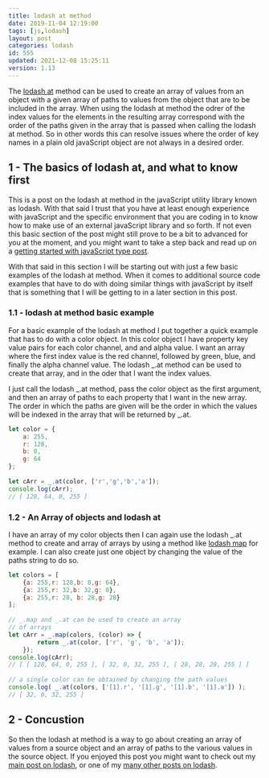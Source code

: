 ```yaml
---
title: lodash at method
date: 2019-11-04 12:19:00
tags: [js,lodash]
layout: post
categories: lodash
id: 555
updated: 2021-12-08 15:25:11
version: 1.13
---
```


The [lodash at](https://lodash.com/docs/4.17.15#at) method can be used to create an array of values from an object with a given array of paths to values from the object that are to be included in the array. When using the lodash at method the odrer of the index values for the elements in the resulting array correspond with the order of the paths given in the array that is passed when calling the lodash at method. So in other words this can resolve issues where the order of key names in a plain old javaScript object are not always in a desired order.

<!-- more -->

## 1 - The basics of lodash at, and what to know first

This is a post on the lodash at method in the javaScript utility library known as lodash. With that said I trust that you have at least enough experience with javaScript and the specific environment that you are coding in to know how to make use of an external javaScript library and so forth. If not even this basic section of the post might still prove to be a bit to advanced for you at the moment, and you might want to take a step back and read up on a [getting started with javaScript type post](/2018/11/27/js-getting-started/).

With that said in this section I will be starting out with just a few basic examples of the lodash at method. When it comes to additional source code examples that have to do with doing similar things with javaScript by itself that is something that I will be getting to in a later section in this post.

### 1.1 - lodash at method basic example

For a basic example of the lodash at method I put together a quick example that has to do with a color object. In this color object I have property key value pairs for each color channel, and and alpha value. I want an array where the first index value is the red channel, followed by green, blue, and finally the alpha channel value. The lodash \_.at method can be used to create that array, and in the oder that I want the index values.

I just call the lodash \_.at method, pass the color object as the first argument, and then an array of paths to each property that I want in the new array. The order in which the paths are given will be the order in which the values will be indexed in the array that will be returned by \_.at.

```js
let color = {
    a: 255,
    r: 128,
    b: 0,
    g: 64
};
 
let cArr = _.at(color, ['r','g','b','a']);
console.log(cArr);
// [ 128, 64, 0, 255 ]
```

### 1.2 - An Array of objects and lodash at

I have an array of my color objects then I can again use the lodash \_.at method to create and array of arrays by using a method like [lodash map](/2018/02/02/lodash_map/) for example. I can also create just one object by changing the value of the paths string to do so.

```js
let colors = [
    {a: 255,r: 128,b: 0,g: 64},
    {a: 255,r: 32,b: 32,g: 0},
    {a: 255,r: 28, b: 28,g: 28}
];
 
// _.map and _.at can be used to create an array
// of arrays
let cArr = _.map(colors, (color) => {
        return _.at(color, ['r', 'g', 'b', 'a']);
    });
console.log(cArr);
// [ [ 128, 64, 0, 255 ], [ 32, 0, 32, 255 ], [ 28, 28, 28, 255 ] ]
 
// a single color can be obtained by changing the path values
console.log( _.at(colors, ['[1].r', '[1].g', '[1].b', '[1].a']) );
// [ 32, 0, 32, 255 ]
```

## 2 - Concustion

So then the lodash at method is a way to go about creating an array of values from a source object and an array of paths to the various values in the source object. If you enjoyed this post you might want to check out my [main post on lodash](/2019/02/15/lodash/), or one of my [many other posts on lodash](/categories/lodash/).

